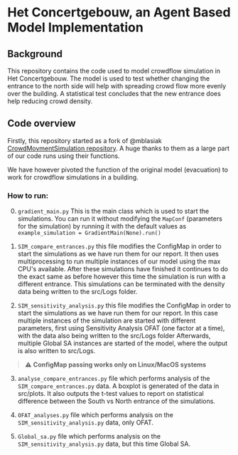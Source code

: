 # Het Concertgebouw, an Agent Based Model Implementation

## Background
This repository contains the code used to model crowdflow simulation in Het Concertgebouw. 
The model is used to test whether changing the entrance to the north side will help with spreading crowd flow more evenly over the building. 
A statistical test concludes that the new entrance does help reducing crowd density.

## Code overview
Firstly, this repository started as a fork of @mblasiak [CrowdMovmentSimulation repository](https://github.com/mblasiak/CrowdMovmentSimulation). A huge thanks to them as a large
part of our code runs using their functions.

We have however pivoted the function of the original model (evacuation) to work for crowdflow simulations in a building.

### How to run:
0. `gradient_main.py` This is the main class which is used to start the simulations. You can run it without modifying the `MapConf` (parameters for the simulation)
by running it with the default values as `example_simulation = GradientMain(None).run()`

1. `SIM_compare_entrances.py` this file modifies the ConfigMap in order to start the simulations
as we have run them for our report. It then uses multiprocessing to run multiple instances of our model using the max
CPU's available. After these simulations have finished it continues to do the exact same as before however this time
the simulation is run with a different entrance. This simulations can be terminated with the density data being 
written to the src/Logs folder. 

2. `SIM_sensitivity_analysis.py` this file modifies the ConfigMap in order to start the simulations
as we have run them for our report. In this case multiple instances of the simulation are started
with different parameters, first using Sensitivity Analysis OFAT (one factor at a time), with the data
also being written to the src/Logs folder Afterwards, multiple Global SA instances are started 
of the model, where the output is also written to src/Logs.

> :warning: **ConfigMap passing works only on Linux/MacOS systems**

3. `analyse_compare_entrances.py` file which performs analysis of the `SIM_compare_entrances.py` data.
A boxplot is generated of the data in src/plots. It also outputs the t-test values to report on statistical difference
between the South vs North entrance of the simulations. 

4. `OFAT_analyses.py` file which performs analysis on the `SIM_sensitivity_analysis.py` data, only OFAT.
5. `Global_sa.py` file which performs analysis on the `SIM_sensitivity_analysis.py` data, but this time Global SA. 